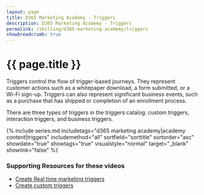 ```yaml
---
layout: page
title: D365 Marketing Academy - Triggers
description: D365 Marketing Academy - Triggers
permalink: /skilling/d365-marketing-academy/triggers
showbreadcrumb: true
---
```


# {{ page.title }}

Triggers control the flow of trigger-based journeys. They represent customer actions such as a whitepaper download, a form submitted, or a Wi-Fi sign-up. Triggers can also represent significant business events, such as a purchase that has shipped or completion of an enrollment process.

There are three types of triggers in the triggers catalog: custom triggers, interaction triggers, and business triggers.

 {% include series.md 
    includetags="d365 marketing academy|academy content|triggers" includemethod="all" 
    sortfield="sorttitle" sortorder="asc" showdate="true" showtags="true" 
    visualstyle="normal" target="_blank" showlink="false"
%}

### Supporting Resources for these videos
* <a href="https://learn.microsoft.com/en-us/dynamics365/marketing/real-time-marketing-triggers" target="_blank">Create Real time marketing triggers
* <a href="https://learn.microsoft.com/en-us/dynamics365/marketing/real-time-marketing-custom-triggers" target="_blank">Create custom triggers
